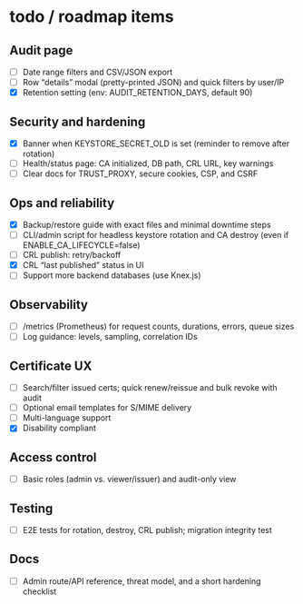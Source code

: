 # todo / roadmap items

## Audit page

- [ ] Date range filters and CSV/JSON export
- [ ] Row “details” modal (pretty-printed JSON) and quick filters by user/IP
- [x] Retention setting (env: AUDIT_RETENTION_DAYS, default 90)

## Security and hardening

- [x] Banner when KEYSTORE_SECRET_OLD is set (reminder to remove after rotation)
- [ ] Health/status page: CA initialized, DB path, CRL URL, key warnings
- [ ] Clear docs for TRUST_PROXY, secure cookies, CSP, and CSRF

## Ops and reliability

- [x] Backup/restore guide with exact files and minimal downtime steps
- [ ] CLI/admin script for headless keystore rotation and CA destroy (even if ENABLE_CA_LIFECYCLE=false)
- [ ] CRL publish: retry/backoff 
- [x] CRL “last published” status in UI
- [ ] Support more backend databases (use Knex.js)

## Observability

- [ ] /metrics (Prometheus) for request counts, durations, errors, queue sizes
- [ ] Log guidance: levels, sampling, correlation IDs

## Certificate UX

- [ ] Search/filter issued certs; quick renew/reissue and bulk revoke with audit
- [ ] Optional email templates for S/MIME delivery
- [ ] Multi-language support
- [x] Disability compliant

## Access control

- [ ] Basic roles (admin vs. viewer/issuer) and audit-only view

## Testing

- [ ] E2E tests for rotation, destroy, CRL publish; migration integrity test

## Docs

- [ ] Admin route/API reference, threat model, and a short hardening checklist